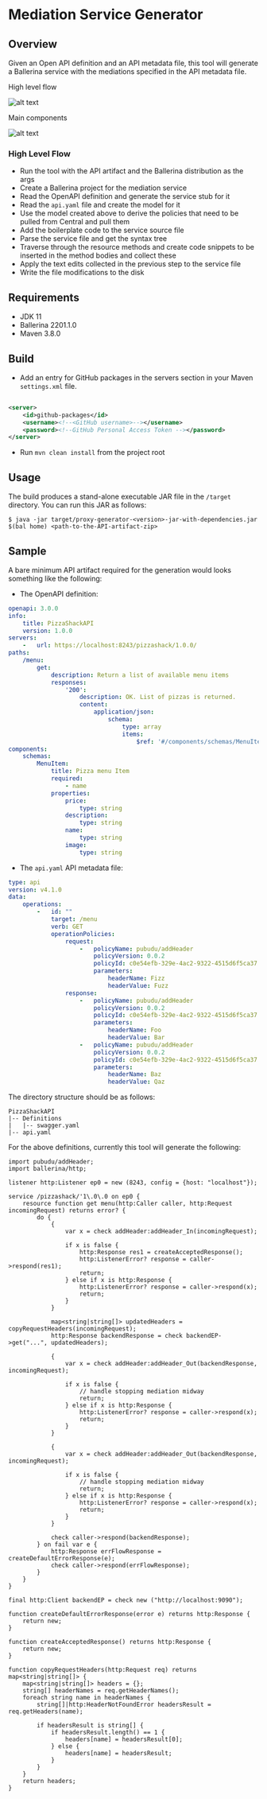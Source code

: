 # Mediation Service Generator

## Overview
Given an Open API definition and an API metadata file, this tool will generate a Ballerina service with the mediations
specified in the API metadata file.

High level flow

![alt text](samples/code-gen-flow-1.jpg)

Main components

![alt text](samples/code-gen-flow-2.jpg)

### High Level Flow
- Run the tool with the API artifact and the Ballerina distribution as the args
- Create a Ballerina project for the mediation service
- Read the OpenAPI definition and generate the service stub for it
- Read the `api.yaml` file and create the model for it
- Use the model created above to derive the policies that need to be pulled from Central and pull them
- Add the boilerplate code to the service source file
- Parse the service file and get the syntax tree
- Traverse through the resource methods and create code snippets to be inserted in the method bodies and collect these
- Apply the text edits collected in the previous step to the service file
- Write the file modifications to the disk

## Requirements

- JDK 11
- Ballerina 2201.1.0
- Maven 3.8.0

## Build

- Add an entry for GitHub packages in the servers section in your Maven `settings.xml` file.

```xml

<server>
    <id>github-packages</id>
    <username><!--<GitHub username>--></username>
    <password><!--GitHub Personal Access Token --></password>
</server> 
```

- Run `mvn clean install` from the project root

## Usage

The build produces a stand-alone executable JAR file in the `/target` directory. You can run this JAR as follows:

```
$ java -jar target/proxy-generator-<version>-jar-with-dependencies.jar $(bal home) <path-to-the-API-artifact-zip>
```

## Sample

A bare minimum API artifact required for the generation would looks something like the following:

- The OpenAPI definition:

```yaml
openapi: 3.0.0
info:
    title: PizzaShackAPI
    version: 1.0.0
servers:
    -   url: https://localhost:8243/pizzashack/1.0.0/
paths:
    /menu:
        get:
            description: Return a list of available menu items
            responses:
                '200':
                    description: OK. List of pizzas is returned.
                    content:
                        application/json:
                            schema:
                                type: array
                                items:
                                    $ref: '#/components/schemas/MenuItem'
components:
    schemas:
        MenuItem:
            title: Pizza menu Item
            required:
                - name
            properties:
                price:
                    type: string
                description:
                    type: string
                name:
                    type: string
                image:
                    type: string
```

- The `api.yaml` API metadata file:

```yaml
type: api
version: v4.1.0
data:
    operations:
        -   id: ""
            target: /menu
            verb: GET
            operationPolicies:
                request:
                    -   policyName: pubudu/addHeader
                        policyVersion: 0.0.2
                        policyId: c0e54efb-329e-4ac2-9322-4515d6f5ca37
                        parameters:
                            headerName: Fizz
                            headerValue: Fuzz
                response:
                    -   policyName: pubudu/addHeader
                        policyVersion: 0.0.2
                        policyId: c0e54efb-329e-4ac2-9322-4515d6f5ca37
                        parameters:
                            headerName: Foo
                            headerValue: Bar
                    -   policyName: pubudu/addHeader
                        policyVersion: 0.0.2
                        policyId: c0e54efb-329e-4ac2-9322-4515d6f5ca37
                        parameters:
                            headerName: Baz
                            headerValue: Qaz 
```

The directory structure should be as follows:

```
PizzaShackAPI
|-- Definitions
|   |-- swagger.yaml
|-- api.yaml    
```

For the above definitions, currently this tool will generate the following:

```ballerina
import pubudu/addHeader;
import ballerina/http;

listener http:Listener ep0 = new (8243, config = {host: "localhost"});

service /pizzashack/'1\.0\.0 on ep0 {
    resource function get menu(http:Caller caller, http:Request incomingRequest) returns error? {
        do {
            {
                var x = check addHeader:addHeader_In(incomingRequest);

                if x is false {
                    http:Response res1 = createAcceptedResponse();
                    http:ListenerError? response = caller->respond(res1);
                    return;
                } else if x is http:Response {
                    http:ListenerError? response = caller->respond(x);
                    return;
                }
            }

            map<string|string[]> updatedHeaders = copyRequestHeaders(incomingRequest);
            http:Response backendResponse = check backendEP->get("...", updatedHeaders);

            {
                var x = check addHeader:addHeader_Out(backendResponse, incomingRequest);

                if x is false {
                    // handle stopping mediation midway
                    return;
                } else if x is http:Response {
                    http:ListenerError? response = caller->respond(x);
                    return;
                }
            }

            {
                var x = check addHeader:addHeader_Out(backendResponse, incomingRequest);

                if x is false {
                    // handle stopping mediation midway
                    return;
                } else if x is http:Response {
                    http:ListenerError? response = caller->respond(x);
                    return;
                }
            }

            check caller->respond(backendResponse);
        } on fail var e {
            http:Response errFlowResponse = createDefaultErrorResponse(e);
            check caller->respond(errFlowResponse);
        }
    }
}

final http:Client backendEP = check new ("http://localhost:9090");

function createDefaultErrorResponse(error e) returns http:Response {
    return new;
}

function createAcceptedResponse() returns http:Response {
    return new;
}

function copyRequestHeaders(http:Request req) returns map<string|string[]> {
    map<string|string[]> headers = {};
    string[] headerNames = req.getHeaderNames();
    foreach string name in headerNames {
        string[]|http:HeaderNotFoundError headersResult = req.getHeaders(name);

        if headersResult is string[] {
            if headersResult.length() == 1 {
                headers[name] = headersResult[0];
            } else {
                headers[name] = headersResult;
            }
        }
    }
    return headers;
}
```
